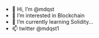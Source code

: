 - 👋 Hi, I’m @mdqst
- 👀 I’m interested in Blockchain
- 🌱 I’m currently learning Solidity...
- 📫 twitter @mdqst1
<!---
mdqst/mdqst is a ✨ special ✨ repository because its `README.md` (this file) appears on your GitHub profile.
You can click the Preview link to take a look at your changes.
--->
